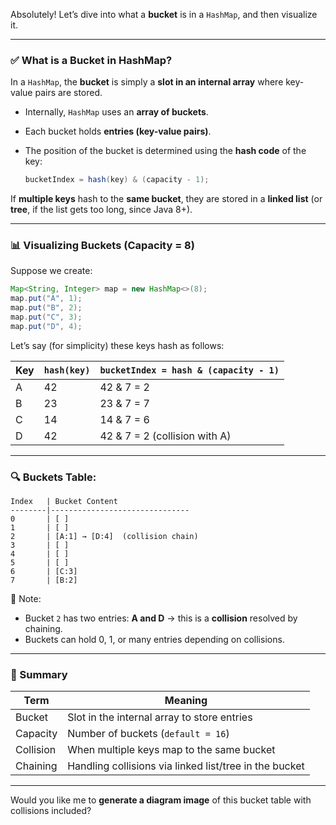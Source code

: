 Absolutely! Let’s dive into what a **bucket** is in a `HashMap`, and then visualize it.

---

### ✅ What is a Bucket in HashMap?

In a `HashMap`, the **bucket** is simply a **slot in an internal array** where key-value pairs are stored.

* Internally, `HashMap` uses an **array of buckets**.
* Each bucket holds **entries (key-value pairs)**.
* The position of the bucket is determined using the **hash code** of the key:

  ```java
  bucketIndex = hash(key) & (capacity - 1);
  ```

If **multiple keys** hash to the **same bucket**, they are stored in a **linked list** (or **tree**, if the list gets too long, since Java 8+).

---

### 📊 Visualizing Buckets (Capacity = 8)

Suppose we create:

```java
Map<String, Integer> map = new HashMap<>(8);
map.put("A", 1);
map.put("B", 2);
map.put("C", 3);
map.put("D", 4);
```

Let’s say (for simplicity) these keys hash as follows:

| Key | `hash(key)` | `bucketIndex = hash & (capacity - 1)` |
| --- | ----------- | ------------------------------------- |
| A   | 42          | 42 & 7 = 2                            |
| B   | 23          | 23 & 7 = 7                            |
| C   | 14          | 14 & 7 = 6                            |
| D   | 42          | 42 & 7 = 2 (collision with A)         |

---

### 🔍 Buckets Table:

```
Index   | Bucket Content
--------|-------------------------------
0       | [ ]
1       | [ ]
2       | [A:1] → [D:4]  (collision chain)
3       | [ ]
4       | [ ]
5       | [ ]
6       | [C:3]
7       | [B:2]
```

📌 Note:

* Bucket `2` has two entries: **A and D** → this is a **collision** resolved by chaining.
* Buckets can hold 0, 1, or many entries depending on collisions.

---

### 🧠 Summary

| Term      | Meaning                                                |
| --------- | ------------------------------------------------------ |
| Bucket    | Slot in the internal array to store entries            |
| Capacity  | Number of buckets (`default = 16`)                     |
| Collision | When multiple keys map to the same bucket              |
| Chaining  | Handling collisions via linked list/tree in the bucket |

---

Would you like me to **generate a diagram image** of this bucket table with collisions included?
